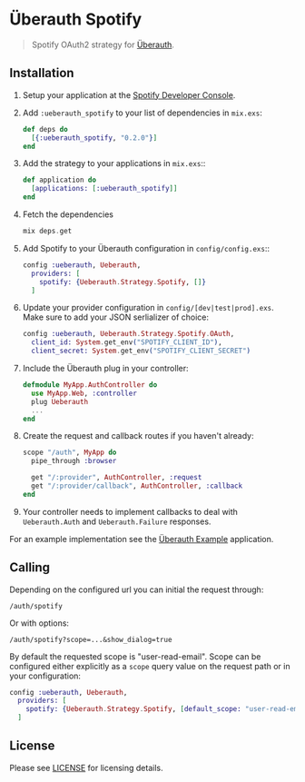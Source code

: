 # Überauth Spotify

> Spotify OAuth2 strategy for [Überauth](https://github.com/ueberauth).

## Installation

1. Setup your application at the [Spotify Developer Console](https://developer.spotify.com/dashboard).

1. Add `:ueberauth_spotify` to your list of dependencies in `mix.exs`:

   ```elixir
   def deps do
     [{:ueberauth_spotify, "0.2.0"}]
   end
   ```

1. Add the strategy to your applications in `mix.exs`::

   ```elixir
   def application do
     [applications: [:ueberauth_spotify]]
   end
   ```

1. Fetch the dependencies

   ```elixir
   mix deps.get
   ```

1. Add Spotify to your Überauth configuration in `config/config.exs`::

   ```elixir
   config :ueberauth, Ueberauth,
     providers: [
       spotify: {Ueberauth.Strategy.Spotify, []}
     ]
   ```

1. Update your provider configuration in `config/[dev|test|prod].exs`.
   Make sure to add your JSON serlializer of choice:

   ```elixir
   config :ueberauth, Ueberauth.Strategy.Spotify.OAuth,
     client_id: System.get_env("SPOTIFY_CLIENT_ID"),
     client_secret: System.get_env("SPOTIFY_CLIENT_SECRET")
   ```

1. Include the Überauth plug in your controller:

   ```elixir
   defmodule MyApp.AuthController do
     use MyApp.Web, :controller
     plug Ueberauth
     ...
   end
   ```

1. Create the request and callback routes if you haven't already:

   ```elixir
   scope "/auth", MyApp do
     pipe_through :browser

     get "/:provider", AuthController, :request
     get "/:provider/callback", AuthController, :callback
   end
   ```

1. Your controller needs to implement callbacks to deal with `Ueberauth.Auth` and `Ueberauth.Failure` responses.

For an example implementation see the [Überauth Example](https://github.com/ueberauth/ueberauth_example) application.

## Calling

Depending on the configured url you can initial the request through:

    /auth/spotify

Or with options:

    /auth/spotify?scope=...&show_dialog=true

By default the requested scope is "user-read-email". Scope can be configured either explicitly as a `scope` query value on the request path or in your configuration:

```elixir
config :ueberauth, Ueberauth,
  providers: [
    spotify: {Ueberauth.Strategy.Spotify, [default_scope: "user-read-email,user-read-private"]}
  ]
```

## License

Please see [LICENSE](https://github.com/markusherzog/ueberauth_spotify/blob/master/LICENSE) for licensing details.
